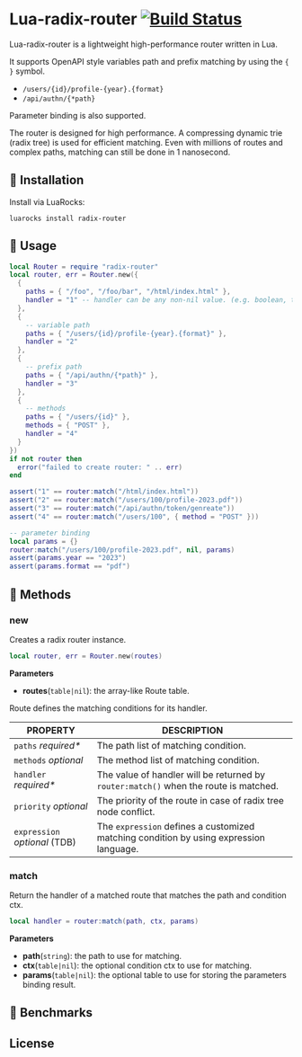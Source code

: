 # Lua-radix-router [![Build Status](https://github.com/vm-001/lua-radix-router/actions/workflows/test.yml/badge.svg)](https://github.com/vm-001/lua-radix-router/actions/workflows/test.yml)

Lua-radix-router is a lightweight high-performance router written in Lua.

It supports OpenAPI style variables path and prefix matching by using the `{ }` symbol. 

-   `/users/{id}/profile-{year}.{format}`
-   `/api/authn/{*path}`

Parameter binding is also supported.

The router is designed for high performance. A compressing dynamic trie (radix tree) is used for efficient matching. Even with millions of routes and complex paths, matching can still be done in 1 nanosecond. 

## 🔨 Installation

Install via LuaRocks:

```
luarocks install radix-router
```

## 📖 Usage

```lua
local Router = require "radix-router"
local router, err = Router.new({
  {
    paths = { "/foo", "/foo/bar", "/html/index.html" },
    handler = "1" -- handler can be any non-nil value. (e.g. boolean, table, function)
  },
  {
    -- variable path
    paths = { "/users/{id}/profile-{year}.{format}" },
    handler = "2"
  },
  {
    -- prefix path
    paths = { "/api/authn/{*path}" },
    handler = "3"
  },
  {
    -- methods
    paths = { "/users/{id}" },
    methods = { "POST" },
    handler = "4"
  }
})
if not router then
  error("failed to create router: " .. err)
end

assert("1" == router:match("/html/index.html"))
assert("2" == router:match("/users/100/profile-2023.pdf"))
assert("3" == router:match("/api/authn/token/genreate"))
assert("4" == router:match("/users/100", { method = "POST" }))

-- parameter binding
local params = {}
router:match("/users/100/profile-2023.pdf", nil, params)
assert(params.year == "2023")
assert(params.format == "pdf")
```

## 📄 Methods

### new
Creates a radix router instance.

```lua
local router, err = Router.new(routes)
```

**Parameters**

- **routes**(`table|nil`): the array-like Route table.



Route defines the matching conditions for its handler.

| PROPERTY                      | DESCRIPTION                                                  |
| ----------------------------- | ------------------------------------------------------------ |
| `paths`  *required\**         | The path list of matching condition.                         |
| `methods` *optional*          | The method list of matching condition.                       |
| `handler` *required\**        | The value of handler will be returned by `router:match()` when the route is matched. |
| `priority` *optional*         | The priority of the route in case of radix tree node conflict. |
| `expression` *optional* (TDB) | The `expression` defines a customized matching condition by using expression language. |



### match

Return the handler of a matched route that matches the path and condition ctx.

```lua
local handler = router:match(path, ctx, params)
```

**Parameters**

- **path**(`string`): the path to use for matching.
- **ctx**(`table|nil`): the optional condition ctx to use for matching.
- **params**(`table|nil`): the optional table to use for storing the parameters binding result.

## 🚀 Benchmarks


## License
